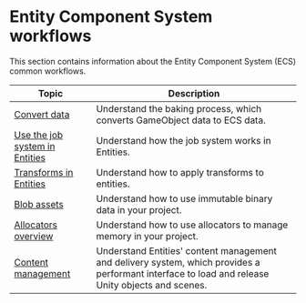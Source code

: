 # Entity Component System workflows

This section contains information about the Entity Component System (ECS) common workflows.

|**Topic**|**Description**|
|---|---|
|[Convert data](conversion-intro.md)| Understand the baking process, which converts GameObject data to ECS data.|
|[Use the job system in Entities](systems-scheduling-jobs.md)| Understand how the job system works in Entities.|
|[Transforms in Entities](transforms-intro.md)| Understand how to apply transforms to entities.|
|[Blob assets](blob-assets-intro.md)| Understand how to use immutable binary data in your project.|
|[Allocators overview](allocators-overview.md)| Understand how to use allocators to manage memory in your project.|
|[Content management](content-management.md)| Understand Entities' content management and delivery system, which provides a performant interface to load and release Unity objects and scenes.|